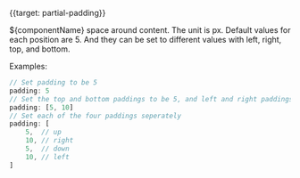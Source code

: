 {{target: partial-padding}}

${componentName} space around content. The unit is px. Default values for each position are 5. And they can be set to different values with left, right, top, and bottom.

Examples: 
```js
// Set padding to be 5
padding: 5
// Set the top and bottom paddings to be 5, and left and right paddings to be 10
padding: [5, 10]
// Set each of the four paddings seperately
padding: [
    5,  // up
    10, // right
    5,  // down
    10, // left
]
```